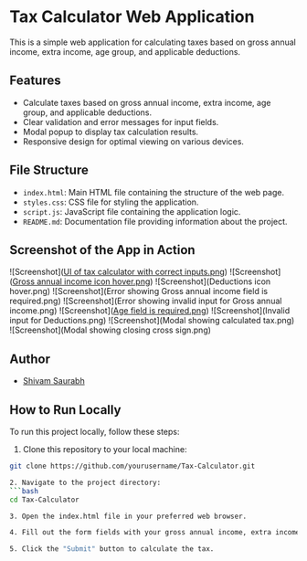 # Tax Calculator Web Application

This is a simple web application for calculating taxes based on gross annual income, extra income, age group, and applicable deductions.

## Features

- Calculate taxes based on gross annual income, extra income, age group, and applicable deductions.
- Clear validation and error messages for input fields.
- Modal popup to display tax calculation results.
- Responsive design for optimal viewing on various devices.

## File Structure

- `index.html`: Main HTML file containing the structure of the web page.
- `styles.css`: CSS file for styling the application.
- `script.js`: JavaScript file containing the application logic.
- `README.md`: Documentation file providing information about the project.

## Screenshot of  the App in Action

![Screenshot]([UI of tax calculator with correct inputs.png](https://github.com/shivamsaurabh76/Tax-Calculator/blob/main/UI%20of%20tax%20calculator%20with%20correct%20inputs.png))
![Screenshot]([Gross annual income icon hover.png](https://github.com/shivamsaurabh76/Tax-Calculator/blob/main/Gross%20annual%20income%20icon%20hover.jpg))
![Screenshot](Deductions icon hover.png)
![Screenshot](Error showing Gross annual income field is required.png)
![Screenshot](Error showing invalid input for Gross annual income.png)
![Screenshot]([Age field is required.png](https://github.com/shivamsaurabh76/Tax-Calculator/blob/main/Age%20field%20is%20required.png))
![Screenshot](Invalid input for Deductions.png)
![Screenshot](Modal showing calculated tax.png)
![Screenshot](Modal showing closing cross sign.png)
  
## Author

- [Shivam Saurabh](https://github.com/shivamsaurabh76)

## How to Run Locally

To run this project locally, follow these steps:

1. Clone this repository to your local machine:
```bash
git clone https://github.com/yourusername/Tax-Calculator.git

2. Navigate to the project directory:
```bash
cd Tax-Calculator

3. Open the index.html file in your preferred web browser.

4. Fill out the form fields with your gross annual income, extra income, age group, and applicable deductions.

5. Click the "Submit" button to calculate the tax.
